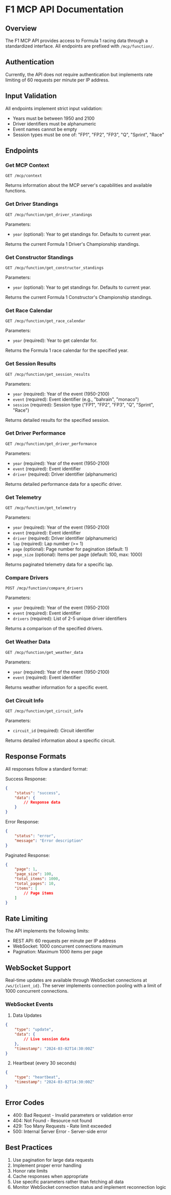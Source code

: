# F1 MCP API Documentation

## Overview

The F1 MCP API provides access to Formula 1 racing data through a standardized interface. All endpoints are prefixed with `/mcp/function/`.

## Authentication

Currently, the API does not require authentication but implements rate limiting of 60 requests per minute per IP address.

## Input Validation

All endpoints implement strict input validation:
- Years must be between 1950 and 2100
- Driver identifiers must be alphanumeric
- Event names cannot be empty
- Session types must be one of: "FP1", "FP2", "FP3", "Q", "Sprint", "Race"

## Endpoints

### Get MCP Context

```http
GET /mcp/context
```

Returns information about the MCP server's capabilities and available functions.

### Get Driver Standings

```http
GET /mcp/function/get_driver_standings
```

Parameters:
- `year` (optional): Year to get standings for. Defaults to current year.

Returns the current Formula 1 Driver's Championship standings.

### Get Constructor Standings

```http
GET /mcp/function/get_constructor_standings
```

Parameters:
- `year` (optional): Year to get standings for. Defaults to current year.

Returns the current Formula 1 Constructor's Championship standings.

### Get Race Calendar

```http
GET /mcp/function/get_race_calendar
```

Parameters:
- `year` (required): Year to get calendar for.

Returns the Formula 1 race calendar for the specified year.

### Get Session Results

```http
GET /mcp/function/get_session_results
```

Parameters:
- `year` (required): Year of the event (1950-2100)
- `event` (required): Event identifier (e.g., "bahrain", "monaco")
- `session` (required): Session type ("FP1", "FP2", "FP3", "Q", "Sprint", "Race")

Returns detailed results for the specified session.

### Get Driver Performance

```http
GET /mcp/function/get_driver_performance
```

Parameters:
- `year` (required): Year of the event (1950-2100)
- `event` (required): Event identifier
- `driver` (required): Driver identifier (alphanumeric)

Returns detailed performance data for a specific driver.

### Get Telemetry

```http
GET /mcp/function/get_telemetry
```

Parameters:
- `year` (required): Year of the event (1950-2100)
- `event` (required): Event identifier
- `driver` (required): Driver identifier (alphanumeric)
- `lap` (required): Lap number (>= 1)
- `page` (optional): Page number for pagination (default: 1)
- `page_size` (optional): Items per page (default: 100, max: 1000)

Returns paginated telemetry data for a specific lap.

### Compare Drivers

```http
POST /mcp/function/compare_drivers
```

Parameters:
- `year` (required): Year of the event (1950-2100)
- `event` (required): Event identifier
- `drivers` (required): List of 2-5 unique driver identifiers

Returns a comparison of the specified drivers.

### Get Weather Data

```http
GET /mcp/function/get_weather_data
```

Parameters:
- `year` (required): Year of the event (1950-2100)
- `event` (required): Event identifier

Returns weather information for a specific event.

### Get Circuit Info

```http
GET /mcp/function/get_circuit_info
```

Parameters:
- `circuit_id` (required): Circuit identifier

Returns detailed information about a specific circuit.

## Response Formats

All responses follow a standard format:

Success Response:
```json
{
    "status": "success",
    "data": {
        // Response data
    }
}
```

Error Response:
```json
{
    "status": "error",
    "message": "Error description"
}
```

Paginated Response:
```json
{
    "page": 1,
    "page_size": 100,
    "total_items": 1000,
    "total_pages": 10,
    "items": [
        // Page items
    ]
}
```

## Rate Limiting

The API implements the following limits:
- REST API: 60 requests per minute per IP address
- WebSocket: 1000 concurrent connections maximum
- Pagination: Maximum 1000 items per page

## WebSocket Support

Real-time updates are available through WebSocket connections at `/ws/{client_id}`. The server implements connection pooling with a limit of 1000 concurrent connections.

### WebSocket Events

1. Data Updates
```json
{
    "type": "update",
    "data": {
        // Live session data
    },
    "timestamp": "2024-03-02T14:30:00Z"
}
```

2. Heartbeat (every 30 seconds)
```json
{
    "type": "heartbeat",
    "timestamp": "2024-03-02T14:30:00Z"
}
```

## Error Codes

- 400: Bad Request - Invalid parameters or validation error
- 404: Not Found - Resource not found
- 429: Too Many Requests - Rate limit exceeded
- 500: Internal Server Error - Server-side error

## Best Practices

1. Use pagination for large data requests
2. Implement proper error handling
3. Honor rate limits
4. Cache responses when appropriate
5. Use specific parameters rather than fetching all data
6. Monitor WebSocket connection status and implement reconnection logic